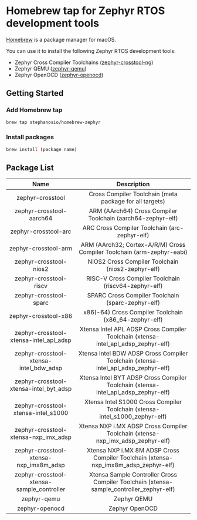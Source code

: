 # Homebrew tap for Zephyr RTOS development tools

[Homebrew](https://brew.sh) is a package manager for macOS.

You can use it to install the following Zephyr RTOS development tools:
* Zephyr Cross Compiler Toolchains ([zephyr-crosstool-ng](https://github.com/stephanosio/zephyr-crosstool-ng))
* Zephyr QEMU ([zephyr-qemu](https://github.com/stephanosio/zephyr-qemu))
* Zephyr OpenOCD ([zephyr-openocd](https://github.com/stephanosio/zephyr-openocd))

## Getting Started

### Add Homebrew tap
```sh
brew tap stephanosio/homebrew-zephyr
```

### Install packages
```sh
brew install (package name)
```

## Package List

|                    Name                   |                                       Description                                       |
|:-----------------------------------------:|:---------------------------------------------------------------------------------------:|
|              zephyr-crosstool             |                 Cross Compiler Toolchain (meta package for all targets)                 |
|          zephyr-crosstool-aarch64         |               ARM (AArch64) Cross Compiler Toolchain (aarch64-zephyr-elf)               |
|            zephyr-crosstool-arc           |                      ARC Cross Compiler Toolchain (arc-zephyr-elf)                      |
|            zephyr-crosstool-arm           |          ARM (AArch32; Cortex-A/R/M) Cross Compiler Toolchain (arm-zephyr-eabi)         |
|           zephyr-crosstool-nios2          |                    NIOS2 Cross Compiler Toolchain (nios2-zephyr-elf)                    |
|           zephyr-crosstool-riscv          |                   RISC-V Cross Compiler Toolchain (riscv64-zephyr-elf)                  |
|           zephyr-crosstool-sparc          |                    SPARC Cross Compiler Toolchain (sparc-zephyr-elf)                    |
|            zephyr-crosstool-x86           |                  x86(-64) Cross Compiler Toolchain (x86_64-zephyr-elf)                  |
|   zephyr-crosstool-xtensa-intel_apl_adsp  |    Xtensa Intel APL ADSP Cross Compiler Toolchain (xtensa-intel_apl_adsp_zephyr-elf)    |
|   zephyr-crosstool-xtensa-intel_bdw_adsp  |    Xtensa Intel BDW ADSP Cross Compiler Toolchain (xtensa-intel_apl_adsp_zephyr-elf)    |
|   zephyr-crosstool-xtensa-intel_byt_adsp  |    Xtensa Intel BYT ADSP Cross Compiler Toolchain (xtensa-intel_apl_adsp_zephyr-elf)    |
|    zephyr-crosstool-xtensa-intel_s1000    |       Xtensa Intel S1000 Cross Compiler Toolchain (xtensa-intel_s1000_zephyr-elf)       |
|    zephyr-crosstool-xtensa-nxp_imx_adsp   |      Xtensa NXP i.MX ADSP Cross Compiler Toolchain (xtensa-nxp_imx_adsp_zephyr-elf)     |
|   zephyr-crosstool-xtensa-nxp_imx8m_adsp  |   Xtensa NXP i.MX 8M ADSP Cross Compiler Toolchain (xtensa-nxp_imx8m_adsp_zephyr-elf)   |
| zephyr-crosstool-xtensa-sample_controller | Xtensa Sample Controller Cross Compiler Toolchain (xtensa-sample_controller_zephyr-elf) |
|                zephyr-qemu                |                                       Zephyr QEMU                                       |
|               zephyr-openocd              |                                      Zephyr OpenOCD                                     |
